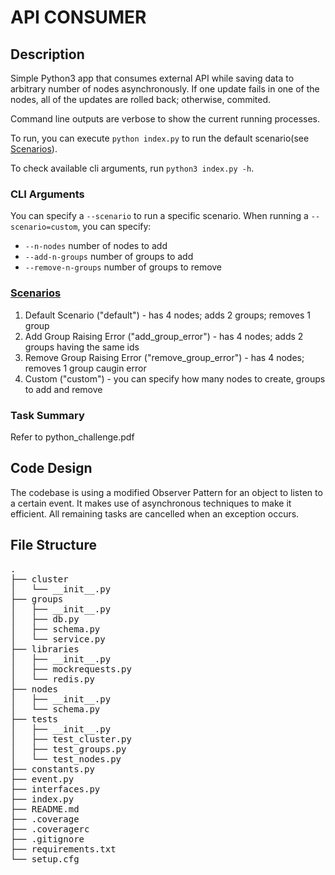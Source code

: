 # API CONSUMER

## Description
Simple Python3 app that consumes external API while saving data to arbitrary number of nodes asynchronously. If one update fails in one of the nodes, all of the updates are rolled back; otherwise, commited.

Command line outputs are verbose to show the current running processes.

To run, you can execute `python index.py` to run the default scenario(see [Scenarios](#scenario "Scenarios")).

To check available cli arguments, run `python3 index.py -h`.

### CLI Arguments
You can specify a `--scenario` to run a specific scenario. When running a `--scenario=custom`, you can specify:
- `--n-nodes` number of nodes to add
- `--add-n-groups` number of groups to add
- `--remove-n-groups` number of groups to remove

### [Scenarios](#scenario)
1. Default Scenario ("default") - has 4 nodes; adds 2 groups; removes 1 group
2. Add Group Raising Error ("add_group_error") - has 4 nodes; adds 2 groups having the same ids
3. Remove Group Raising Error ("remove_group_error") - has 4 nodes; removes 1 group caugin error
4. Custom ("custom") - you can specify how many nodes to create, groups to add and remove

### Task Summary
Refer to python_challenge.pdf

## Code Design
The codebase is using a modified Observer Pattern for an object to listen to a certain event. It makes use of asynchronous techniques to make it efficient. All remaining tasks are cancelled when an exception occurs.

## File Structure
<pre>
.
├── cluster
│   └── __init__.py
├── groups
│   ├── __init__.py
│   ├── db.py
│   ├── schema.py
│   └── service.py
├── libraries
│   ├── __init__.py
│   ├── mockrequests.py
│   └── redis.py
├── nodes
│   ├── __init__.py
│   └── schema.py
├── tests
│   ├── __init__.py
│   ├── test_cluster.py
│   ├── test_groups.py
│   └── test_nodes.py
├── constants.py
├── event.py
├── interfaces.py
├── index.py
├── README.md
├── .coverage
├── .coveragerc
├── .gitignore
├── requirements.txt
└── setup.cfg
</pre>